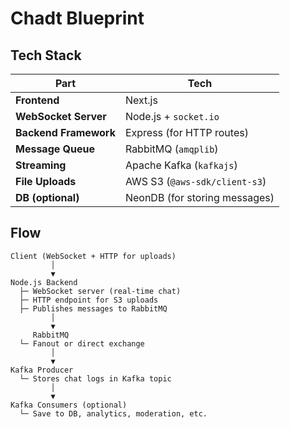 # Chadt Blueprint

## Tech Stack

| Part                  | Tech                                        |
| --------------------- | ------------------------------------------- |
| **Frontend**          | Next.js                                     |
| **WebSocket Server**  | Node.js + `socket.io`                       |
| **Backend Framework** | Express  (for HTTP routes)                  |
| **Message Queue**     | RabbitMQ (`amqplib`)                        |
| **Streaming**         | Apache Kafka (`kafkajs`)                    |
| **File Uploads**      | AWS S3 (`@aws-sdk/client-s3`)               |
| **DB (optional)**     | NeonDB (for storing messages)               |

## Flow

```node
Client (WebSocket + HTTP for uploads)
         │
         ▼
Node.js Backend
  ├─ WebSocket server (real-time chat)
  ├─ HTTP endpoint for S3 uploads
  ├─ Publishes messages to RabbitMQ
         │
         ▼
     RabbitMQ
  └─ Fanout or direct exchange
         │
         ▼
Kafka Producer
  └─ Stores chat logs in Kafka topic
         │
         ▼
Kafka Consumers (optional)
  └─ Save to DB, analytics, moderation, etc.
```

